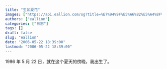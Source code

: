 ```yaml
---
title: "生如夏花"
images: ["https://api.eallion.com/og?title=%E7%94%9F%E5%A6%82%E5%A4%8F%E8%8A%B1"]
authors: ["eallion"]
categories: ["日志"]
tags: []
draft: false
slug: "eallion"
date: "2006-05-22 18:39:00"
lastmod: "2006-05-22 18:39:00"
---
```


1986 年 5 月 22 日，就在这个夏天的傍晚，我出生了。
